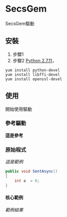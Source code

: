 # SecsGem

SecsGem驅動

## 安裝

1. 步驟1
2. 步驟2
[Python 2.7.11](https://www.python.org/downloads/release/python-2711/)，
```
yum install python-devel
yum install libffi-devel
yum install openssl-devel
```

## 使用

開始使用驅動


### 參考驅動

**這是參考**

### 原始程式

*這是範例*

``` C#
public void SentAsync()
{
	int a  = 0;
}
```

#### 核心範例

_範例結果_